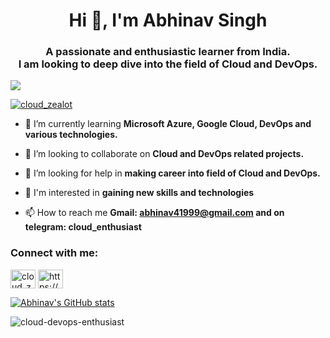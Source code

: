<h1 align="center">Hi 👋, I'm Abhinav Singh</h1>

<h3 align="center">A passionate and enthusiastic learner from India.<br> I am looking to deep dive into the field of Cloud and DevOps.</h3>

![](https://komarev.com/ghpvc/?username=cloud-devops-enthusiast&color=brightgreen)

<p align="left"> <a href="https://twitter.com/cloud_zealot" target="blank"><img src="https://img.shields.io/twitter/follow/cloud_zealot?logo=twitter&style=for-the-badge" alt="cloud_zealot" /></a> </p>

- 🌱 I’m currently learning **Microsoft Azure, Google Cloud, DevOps and various technologies.**

- 👯 I’m looking to collaborate on **Cloud and DevOps related projects.**

- 🤝 I’m looking for help in **making career into field of Cloud and DevOps.**

- 👀 I'm interested in **gaining new skills and technologies**

- 📫 How to reach me **Gmail: abhinav41999@gmail.com and on telegram: cloud_enthusiast**

<h3 align="left">Connect with me:</h3>

<p align="left">
<a href="https://twitter.com/cloud_zealot" target="blank"><img align="center" src="https://raw.githubusercontent.com/rahuldkjain/github-profile-readme-generator/master/src/images/icons/Social/twitter.svg" alt="cloud_zealot" height="30" width="40" /></a>
<a href="https://www.linkedin.com/in/cloudenthusiast/" target="blank"><img align="center" src="https://raw.githubusercontent.com/rahuldkjain/github-profile-readme-generator/master/src/images/icons/Social/linked-in-alt.svg" alt="https://www.linkedin.com/in/cloudenthusiast/" height="30" width="40" /></a>

[![Abhinav's GitHub stats](https://github-readme-stats.vercel.app/api?username=cloud-devops-enthusiast&theme=nightowl)](https://github.com/anuraghazra/github-readme-stats)

<p><img align="center" src="https://github-readme-streak-stats.herokuapp.com/?user=cloud-devops-enthusiast&" alt="cloud-devops-enthusiast" /></p>

<!--
**cloud-devops-enthusiast/cloud-devops-enthusiast** is a ✨ _special_ ✨ repository because its `README.md` (this file) appears on your GitHub profile.

Here are some ideas to get you started:

- 🔭 I’m currently working on ...
- 🌱 I’m currently learning ...
- 👯 I’m looking to collaborate on ...
- 🤔 I’m looking for help with ...
- 💬 Ask me about ...
- 📫 How to reach me: ...
- 😄 Pronouns: ...
- ⚡ Fun fact: ...
-->
